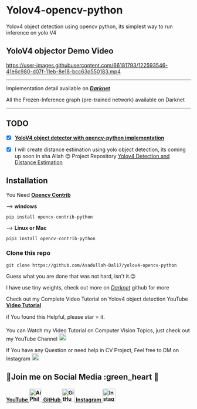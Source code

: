 # Yolov4-opencv-python

Yolov4 object detection using opencv python, its simplest way to run inference on yolo V4

## YoloV4 objector Demo Video

https://user-images.githubusercontent.com/66181793/122593546-41e6c980-d07f-11eb-8e18-bcc63d550183.mp4

---

Implementation detail available on [_**Darknet**_](https://github.com/pjreddie/darknet)

All the Frozen-Inference graph (pre-trained network) available on Darknet

---

## TODO

- [x] [**YoloV4 object detector with opencv-python implementation**](https://youtu.be/1aL6tewfxFY)

- [x] I will create distance estimation using yolo object detection, its coming up soon In sha Allah 😊
Project Repository [Yolov4 Detection and Distance Estimation](https://github.com/Asadullah-Dal17/Yolov4-Detector-and-Distance-Estimator) 

## Installation

You Need [**Opencv Contrib**](https://pypi.org/project/opencv-contrib-python/)

--> **windows**

`pip install opencv-contrib-python`

--> **Linux or Mac**

`pip3 install opencv-contrib-python`

### Clone this repo

`git clone https://github.com/Asadullah-Dal17/yolov4-opencv-python`

Guess what you are done that was not hard, isn't it.😉

I have use tiny weights, check out more on [_Darknet_](https://github.com/pjreddie/darknet) github for more

Check out my Complete Video Tutorial on Yolov4 object detection YouTube [**Video Tutorial**](https://youtu.be/1aL6tewfxFY)


if You found this Helpful, please star :star: it.

You can Watch my Video Tutorial on Computer Vision Topics, just check out my YouTube Channel <a href="https://www.youtube.com/c/aiphile">  <img alt="AiPhile Youtube" src="https://user-images.githubusercontent.com/66181793/131223988-882d53a0-4882-468f-9bd7-46b46466baae.png"  width="20"> </a>


If You have any Question or need help in CV Project, Feel free to DM on Instagram  <a href="https://www.instagram.com/aiphile17/">  <img alt="Instagram" src="https://user-images.githubusercontent.com/66181793/131223931-32d84c10-88b4-4cd6-8eb8-89f06c3b5b51.png"  width="20"> </a>

## 💚Join me on Social Media :green_heart 🖤 

<h4><a href="https://www.youtube.com/c/aiphile"> YouTube <img alt="AiPhile Youtube" src="https://user-images.githubusercontent.com/66181793/131223988-882d53a0-4882-468f-9bd7-46b46466baae.png"  width="35"> </a> 
 <a href="https://github.com/Asadullah-Dal17">  GitHub  <img alt="GitHub" src="https://user-images.githubusercontent.com/66181793/131223930-9fd2bfc7-9c43-465d-a057-55f3292f3b2b.png"  width="35"> </a> 
  <a href="https://www.instagram.com/aiphile17/">   Instagram <img alt="Instagram" src="https://user-images.githubusercontent.com/66181793/131223931-32d84c10-88b4-4cd6-8eb8-89f06c3b5b51.png"  width="35"> </a> </h4>


